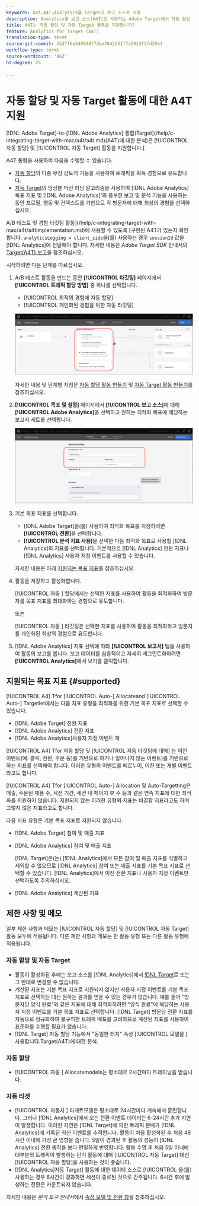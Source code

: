 ```yaml
---
keywords: a4t;A4T;Analytics를 Target의 보고 소스로 사용
description: Analytics를 보고 소스(A4T)로 사용하는 Adobe Target에서 자동 할당 및 자동 Target 활동을 만드는 방법을 알아봅니다.
title: A4T는 자동 할당 및 자동 Target 활동을 지원합니까?
feature: Analytics for Target (A4T)
translation-type: tm+mt
source-git-commit: bb27f6e540998f7dbe7642551f7a5013f2fd25b4
workflow-type: tm+mt
source-wordcount: '863'
ht-degree: 2%

---
```



# 자동 할당 및 자동 Target 활동에 대한 A4T 지원

[!DNL Adobe Target]-to-[!DNL Adobe Analytics] 통합(Target](/help/c-integrating-target-with-mac/a4t/a4t.md)(A4T)에 대한 분석)은 [!UICONTROL 자동 할당] 및 [!UICONTROL 자동 Target] 활동을 지원합니다.[

A4T 통합을 사용하여 다음을 수행할 수 있습니다.

* [자동 할당](/help/c-activities/automated-traffic-allocation/automated-traffic-allocation.md)의 다중 무장 강도적 기능을 사용하여 트래픽을 획득 경험으로 유도합니다.
* [자동 Target](/help/c-activities/auto-target/auto-target-to-optimize.md)의 앙상블 머신 러닝 알고리즘을 사용하여 [!DNL Adobe Analytics] 목표 지표 및 [!DNL Adobe Analytics]&#39;의 풍부한 보고 및 분석 기능을 사용하는 동안 프로필, 행동 및 컨텍스트를 기반으로 각 방문자에 대해 최상의 경험을 선택하십시오.

A/B 테스트 및 경험 타깃팅 활동](/help/c-integrating-target-with-mac/a4t/a4timplementation.md)에 사용할 수 있도록 [구현된 A4T가 있는지 확인합니다. `analyticsLogging = client_side`을(를) 사용하는 경우 `sessionId` 값을 [!DNL Analytics]에 전달해야 합니다. 자세한 내용은 *Adobe Target SDK* 안내서의 [Target(A4T) 보고](https://adobetarget-sdks.gitbook.io/docs/integration-with-experience-cloud/analytics-for-target-a4t-reporting)을 참조하십시오.

시작하려면 다음 단계를 따르십시오. 

1. A/B 테스트 활동을 만드는 동안 **[!UICONTROL 타깃팅]** 페이지에서 **[!UICONTROL 트래픽 할당 방법]** 중 하나를 선택합니다.

   * [!UICONTROL 최적의 경험에 자동 할당]
   * [!UICONTROL 개인화된 경험을 위한 자동 타깃팅]

   ![트래픽 할당 방법 옵션:수동, 자동 할당 및 자동 Target](/help/c-integrating-target-with-mac/a4t/assets/traffic-allocation-methods.png)

   자세한 내용 및 단계별 지침은 [자동 할당 활동 만들기](/help/c-activities/automated-traffic-allocation/create-auto-allocate-activity.md) 및 [자동 Target 활동 만들기](/help/c-activities/auto-target/create-auto-target.md)를 참조하십시오.

1. **[!UICONTROL 목표 및 설정]** 페이지에서 **[!UICONTROL 보고 소스]**&#x200B;에 대해 **[!UICONTROL Adobe Analytics]**&#x200B;을 선택하고 원하는 최적화 목표에 해당하는 보고서 세트를 선택합니다.

   ![목표 및 설정 페이지의 보고 소스 섹션](/help/c-integrating-target-with-mac/a4t/assets/a4t-select.png)

1. 기본 목표 지표를 선택합니다.

   * [!DNL Adobe Target]을(를) 사용하여 최적화 목표를 지정하려면 **[!UICONTROL 전환]**&#x200B;을 선택합니다.
   * **[!UICONTROL 분석 지표 사용]**&#x200B;을 선택한 다음 최적화 목표로 사용할 [!DNL Analytics]의 지표를 선택합니다. 기본적으로 [!DNL Analytics] 전환 지표나 [!DNL Analytics] 사용자 지정 이벤트를 사용할 수 있습니다.

   자세한 내용은 아래 [지원되는 목표 지표](#supported)를 참조하십시오.

1. 활동을 저장하고 활성화합니다.

   [!UICONTROL 자동 ] 할당에서는 선택한 지표를 사용하여 활동을 최적화하여 방문자를 목표 지표를 최대화하는 경험으로 유도합니다.

   또는

   [!UICONTROL 자동 ] 타깃팅은 선택한 지표를 사용하여 활동을 최적화하고 방문자를 개인화된 최상의 경험으로 유도합니다.

1. [!DNL Adobe Analytics] 지표 선택에 따라 **[!UICONTROL 보고서]** 탭을 사용하여 활동의 보고를 봅니다. 보고 데이터를 심층적이고 자세히 세그먼트화하려면 **[!UICONTROL Analytics]**&#x200B;에서 보기를 클릭합니다.

## 지원되는 목표 지표 {#supported}

[!UICONTROL A4] Tfor  [!UICONTROL Auto-] Allocateand  [!UICONTROL Auto-] Targetlet에서는 다음 지표 유형을 최적화를 위한 기본 목표 지표로 선택할 수 있습니다.

* [!DNL Adobe Target] 전환 지표
* [!DNL Adobe Analytics] 전환 지표
* [!DNL Adobe Analytics]사용자 지정 이벤트 개

[!UICONTROL A4] Tfor   자동 할당 및  [!UICONTROL 자동 타깃팅에 대해] 는 이진 이벤트(예: 클릭, 전환, 주문 등)를 기반으로 하거나 일어나지 않는 이벤트)를 기반으로 하는 지표를 선택해야 합니다. 이러한 유형의 이벤트를 베르누이, 이진 또는 개별 이벤트라고도 합니다.

[!UICONTROL A4] Tfor  [!UICONTROL Auto-] Allocation 및   Auto-Targetting은 매출, 주문된 제품 수, 세션 기간, 세션 내 페이지 뷰 수 등과 같은 연속 지표에 대한 최적화를 지원하지 않습니다. 지원되지 않는 이러한 유형의 지표는 비결합 지표라고도 하며 그렇지 않은 지표라고도 합니다.

다음 지표 유형은 기본 목표 지표로 지원되지 않습니다.

* [!DNL Adobe Target] 참여 및 매출 지표
* [!DNL Adobe Analytics] 참여 및 매출 지표

   [!DNL Target]은(는) [!DNL Analytics]에서 모든 참여 및 매출 지표를 식별하고 제외할 수 없으므로 [!DNL Analytics] 참여 또는 매출 지표를 기본 목표 지표로 선택할 수 있습니다. [!DNL Analytics]에서 이진 전환 지표나 사용자 지정 이벤트만 선택하도록 주의하십시오.

* [!DNL Adobe Analytics] 계산된 지표

## 제한 사항 및 메모

일부 제한 사항과 메모는 [!UICONTROL 자동 할당] 및 [!UICONTROL 자동 Target] 활동 모두에 적용됩니다. 다른 제한 사항과 메모는 한 활동 유형 또는 다른 활동 유형에 적용됩니다.

### 자동 할당 및 자동 Target

* 활동이 활성화된 후에는 보고 소스를 [!DNL Analytics]에서 [!DNL Target](으)로 또는 그 반대로 변경할 수 없습니다.
* 계산된 지표는 기본 목표 지표로 지원되지 않지만 사용자 지정 이벤트를 기본 목표 지표로 선택하는 대신 원하는 결과를 얻을 수 있는 경우가 많습니다. 예를 들어 &quot;방문자당 양식 완료&quot;와 같은 지표에 대해 최적화하려면 &quot;양식 완료&quot;에 해당하는 사용자 지정 이벤트를 기본 목표 지표로 선택합니다. [!DNL Target] 방문당 전환 지표를 자동으로 정규화하여 불규칙한 트래픽 배포를 고려하므로 계산된 지표를 사용하여 표준화를 수행할 필요가 없습니다.
* [!DNL Target] 자동 할당 기능에서 &quot;동일한 터치&quot; 속성  [!UICONTROL 모델을 ] 사용합니다.Target(A4T)에 대한 분석.

### 자동 할당

* [!UICONTROL 자동 ] Allocatemodels는 평소대로 2시간마다 트레이닝을 받습니다.

### 자동 타겟

* [!UICONTROL 자동차 ] 타게트모델은 평소대로 24시간마다 계속해서 훈련합니다. 그러나 [!DNL Analytics]에서 오는 전환 이벤트 데이터는 6-24시간 추가 지연이 발생합니다. 이러한 지연은 [!DNL Target]에 의한 트래픽 분배가 [!DNL Analytics]에 기록된 최신 이벤트를 추적합니다. 활동이 처음 활성화된 후 처음 48시간 이내에 가장 큰 영향을 줍니다. 5일이 경과된 후 활동의 성능이 [!DNL Analytics] 전환 동작을 보다 면밀하게 반영합니다. 활동 수명 후 처음 5일 이내에 대부분의 트래픽이 발생하는 단기 활동에 대해 [!UICONTROL 자동 Target] 대신 [!UICONTROL 자동 할당]을 사용하는 것이 좋습니다.
* [!DNL Analytics]자동 Target] 활동에 대한 데이터 소스로 [!UICONTROL 을(를) 사용하는 경우 6시간이 경과하면 세션이 종료된 것으로 간주됩니다. 6시간 후에 발생하는 전환은 카운트되지 않습니다.

자세한 내용은 *분석 도구 안내서*&#x200B;에서 [속성 모델 및 전환 창](https://experienceleague.adobe.com/docs/analytics/analyze/analysis-workspace/attribution/models.html)을 참조하십시오.
